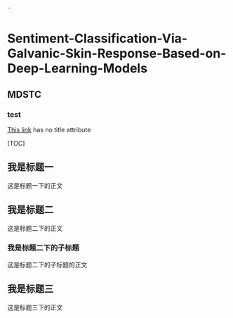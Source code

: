 ``   
# Sentiment-Classification-Via-Galvanic-Skin-Response-Based-on-Deep-Learning-Models   
## MDSTC    
### test    
[This link](http://example.net/) has no title attribute  

[TOC]

## 我是标题一

这是标题一下的正文

## 我是标题二

这是标题二下的正文

### 我是标题二下的子标题
这是标题二下的子标题的正文

## 我是标题三
这是标题三下的正文

